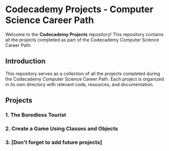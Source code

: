 # Codecademy Projects - Computer Science Career Path

Welcome to the **Codecademy Projects** repository! This repository contains all the projects completed as part of the Codecademy Computer Science Career Path.

## Introduction

This repository serves as a collection of all the projects completed during the Codecademy Computer Science Career Path. Each project is organized in its own directory with relevant code, resources, and documentation.

## Projects

### 1. The Boredless Tourist

### 2. Create a Game Using Classes and Objects

### 3. [Don't forget to add future projects]
